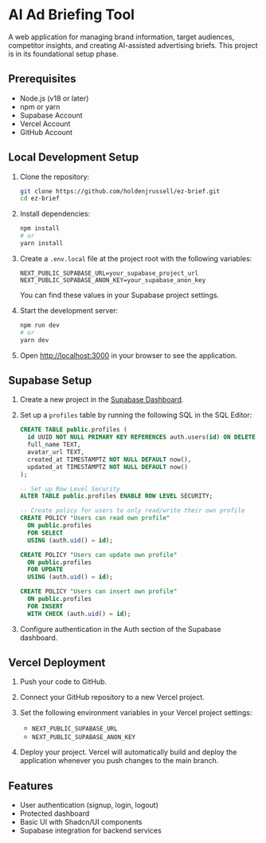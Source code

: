 # AI Ad Briefing Tool

A web application for managing brand information, target audiences, competitor insights, and creating AI-assisted advertising briefs. This project is in its foundational setup phase.

## Prerequisites

- Node.js (v18 or later)
- npm or yarn
- Supabase Account
- Vercel Account
- GitHub Account

## Local Development Setup

1. Clone the repository:
   ```bash
   git clone https://github.com/holdenjrussell/ez-brief.git
   cd ez-brief
   ```

2. Install dependencies:
   ```bash
   npm install
   # or
   yarn install
   ```

3. Create a `.env.local` file at the project root with the following variables:
   ```
   NEXT_PUBLIC_SUPABASE_URL=your_supabase_project_url
   NEXT_PUBLIC_SUPABASE_ANON_KEY=your_supabase_anon_key
   ```
   You can find these values in your Supabase project settings.

4. Start the development server:
   ```bash
   npm run dev
   # or
   yarn dev
   ```

5. Open [http://localhost:3000](http://localhost:3000) in your browser to see the application.

## Supabase Setup

1. Create a new project in the [Supabase Dashboard](https://app.supabase.io/).

2. Set up a `profiles` table by running the following SQL in the SQL Editor:

   ```sql
   CREATE TABLE public.profiles (
     id UUID NOT NULL PRIMARY KEY REFERENCES auth.users(id) ON DELETE CASCADE,
     full_name TEXT,
     avatar_url TEXT,
     created_at TIMESTAMPTZ NOT NULL DEFAULT now(),
     updated_at TIMESTAMPTZ NOT NULL DEFAULT now()
   );

   -- Set up Row Level Security
   ALTER TABLE public.profiles ENABLE ROW LEVEL SECURITY;

   -- Create policy for users to only read/write their own profile
   CREATE POLICY "Users can read own profile" 
     ON public.profiles 
     FOR SELECT 
     USING (auth.uid() = id);

   CREATE POLICY "Users can update own profile" 
     ON public.profiles 
     FOR UPDATE 
     USING (auth.uid() = id);

   CREATE POLICY "Users can insert own profile" 
     ON public.profiles 
     FOR INSERT 
     WITH CHECK (auth.uid() = id);
   ```

3. Configure authentication in the Auth section of the Supabase dashboard.

## Vercel Deployment

1. Push your code to GitHub.

2. Connect your GitHub repository to a new Vercel project.

3. Set the following environment variables in your Vercel project settings:
   - `NEXT_PUBLIC_SUPABASE_URL`
   - `NEXT_PUBLIC_SUPABASE_ANON_KEY`

4. Deploy your project. Vercel will automatically build and deploy the application whenever you push changes to the main branch.

## Features

- User authentication (signup, login, logout)
- Protected dashboard
- Basic UI with Shadcn/UI components
- Supabase integration for backend services 